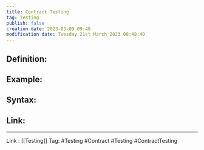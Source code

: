 ```yaml
---
title: Contract Testing
tag: Testing
publish: false
creation date: 2023-03-09 09:48
modification date: Tuesday 21st March 2023 08:48:40
---
```


## Definition:
## Example:
## Syntax:
## Link:
---
Link : [[Testing]]
Tag: #Testing #Contract #Testing #ContractTesting